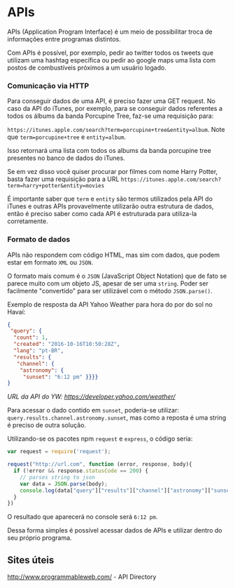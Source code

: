# APIs

APIs (Application Program Interface) é um meio de possibilitar troca de informações entre programas distintos.

Com APIs é possível, por exemplo, pedir ao twitter todos os tweets que utilizam uma hashtag específica ou pedir ao google maps uma lista com postos de combustíveis próximos a um usuário logado.

### Comunicação via HTTP

Para conseguir dados de uma API, é preciso fazer uma GET request. No caso da API do iTunes, por exemplo, para se conseguir dados referentes a todos os álbums da banda Porcupine Tree, faz-se uma requisição para:

`https://itunes.apple.com/search?term=porcupine+tree&entity=album`. Note que `term=porcupine+tree` e `entity=album`.

Isso retornará uma lista com todos os albums da banda porcupine tree presentes no banco de dados do iTunes.

Se em vez disso você quiser procurar por filmes com nome Harry Potter, basta fazer uma requisição para a URL `https://itunes.apple.com/search?term=harry+potter&entity=movies`

É importante saber que `term` e `entity` são termos utilizados pela API do iTunes e outras APIs provavelmente utilizarão outra estrutura de dados, então é preciso saber como cada API é estruturada para utiliza-la corretamente.

### Formato de dados

APIs não respondem com código HTML, mas sim com dados, que podem estar em formato `XML` ou `JSON`.

O formato mais comum é o `JSON` (JavaScript Object Notation) que de fato se parece muito com um objeto JS, apesar de ser uma `string`. Poder ser facilmente "convertido" para ser utilizável com o método `JSON.parse()`. 

Exemplo de resposta da API Yahoo Weather para hora do por do sol no Havaí:

``` json
{
 "query": {
  "count": 1,
  "created": "2016-10-16T10:50:28Z",
  "lang": "pt-BR",
  "results": {
   "channel": {
    "astronomy": {
     "sunset": "6:12 pm" }}}}
}
```

*URL da API do YW: https://developer.yahoo.com/weather/*

Para acessar o dado contido em `sunset`, poderia-se utilizar: `query.results.channel.astronomy.sunset`, mas como a reposta é uma string é preciso de outra solução.

Utilizando-se os pacotes npm `request` e `express`,  o código seria:

``` js
var request = require('request');

request("http://url.com", function (error, response, body){
  if (!error && response.statusCode == 200) {
    // parses string to json
    var data = JSON.parse(body);
    console.log(data["query"]["results"]["channel"]["astronomy"]["sunset"]);
  }
})
```

O resultado que aparecerá no console será `6:12 pm`.

Dessa forma simples é possível acessar dados de APIs e utilizar dentro do seu próprio programa.

## Sites úteis

http://www.programmableweb.com/ - API Directory

